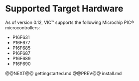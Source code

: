 # Supported Target Hardware 

As of version 0.12, VIC&trade; supports the following Microchip PIC&reg;
microcontrollers:

- P16F631
- P16F677
- P16F685
- P16F687
- P16F689
- P16F690

@@NEXT@@ gettingstarted.md @@PREV@@ install.md

